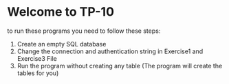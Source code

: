 # Welcome to TP-10

to run these programs you need to follow these steps:
1. Create an empty SQL database
2. Change the connection and authentication string in Exercise1 and Exercise3 File
3. Run the program without creating any table (The program will create the tables for you)